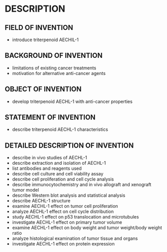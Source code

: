 # DESCRIPTION

## FIELD OF INVENTION

- introduce triterpenoid AECHIL-1

## BACKGROUND OF INVENTION

- limitations of existing cancer treatments
- motivation for alternative anti-cancer agents

## OBJECT OF INVENTION

- develop triterpenoid AECHL-1 with anti-cancer properties

## STATEMENT OF INVENTION

- describe triterpenoid AECHL-1 characteristics

## DETAILED DESCRIPTION OF INVENTION

- describe in vivo studies of AECHL-1
- describe extraction and isolation of AECHL-1
- list antibodies and reagents used
- describe cell culture and cell viability assay
- describe cell proliferation and cell cycle analysis
- describe immunocytochemistry and in vivo allograft and xenograft tumor model
- describe Western blot analysis and statistical analysis
- describe AECHL-1 structure
- examine AECHL-1 effect on tumor cell proliferation
- analyze AECHL-1 effect on cell cycle distribution
- study AECHL-1 effect on p53 translocation and microtubules
- investigate AECHL-1 effect on primary tumor volume
- examine AECHL-1 effect on body weight and tumor weight/body weight ratio
- analyze histological examination of tumor tissue and organs
- investigate AECHL-1 effect on protein expression

